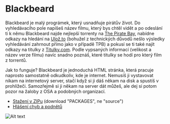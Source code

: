 Blackbeard
==========

Blackbeard je malý prográmek, který usnadňuje pirátův život. Do vyhledávacího pole napíšeš název filmu, který bys chtěl vidět a po odeslání ti k němu Blackbeard najde nejlepší torrenty
na [The Pirate Bay](http://www.thepiratebay.org), nabídne odkazy na hledání na [Ulož.to](http://www.uloz.to) (bohužel z technických důvodů nešlo výsledky vyhledávání zahrnout přímo jako v případě TPB) a pokusí se ti také najít odkazy na titulky z [Titulky.com](http://www.titulky.com). Podle vypsaných informací (velikost a název verze filmu) navíc snadno poznáš, které titulky se hodí pro který film z torrentů.

Jak to funguje? Blackbeard je jednoduchá HTML stránka, která pracuje naprosto samostatně odkudkoliv, kde je internet. Nemusíš ji vystavovat nikam na internetový server, stačí když si ji dáš
někam na disk a spustíš v prohlížeči. Samozřejmě si ji někam na server dát můžeš, ale dej si potom pozor na žaloby z OSA a podobných organizací.

- [Stažení v ZIPu](https://github.com/Littlemaple/blackbeard/archives/master) (download "PACKAGES", ne "source")
- [Hlášení chyb a podnětů](https://github.com/Littlemaple/blackbeard/issues)

![Alt text](https://github.com/Littlemaple/blackbeard/raw/master/static/screenshot.png)

